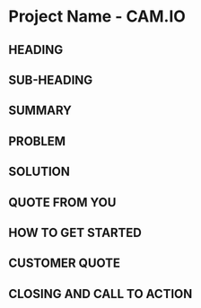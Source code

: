 # Project Name - CAM.IO #

## HEADING ##
  > 

## SUB-HEADING ##
  > 

## SUMMARY ##
  > 

## PROBLEM ##
  > 


## SOLUTION ##
  > 

  > 

## QUOTE FROM YOU ##
  > 

## HOW TO GET STARTED ##
  > 

## CUSTOMER QUOTE ##
  > 

## CLOSING AND CALL TO ACTION ##
  > 
